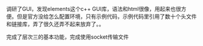 调研了GUI，发现elements这个c++ GUI库，语法和html很像，用起来也很方便。但是官方没给怎么配置环境，只有示例代码，示例代码里引用了数十个头文件和链接库，弄了很久还弄不起来放弃了。。



完成了层次三的基本功能，完成使用socket传输文件